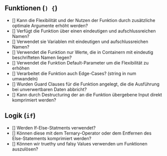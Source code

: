 <!-- prettier-ignore-start -->
## Funktionen (`) {`)
- [] Kann die Flexibilität und der Nutzen der Funktion durch zusätzliche optimale Argumente erhöht werden?
- [] Verfügt die Funktion über einen eindeutigen und aufschlussreichen Namen?
- [] Verwendet sie Variablen mit eindeutigen und aufschlussreichen Namen?
- [] Verwendet die Funktion nur Werte, die in Containern mit eindeutig beschrifteten Namen liegen?
- [] Verwendet die Funktion Default-Parameter um die Flexibilität zu erhöhen
- [] Verarbeitet die Funktion auch Edge-Cases? (string in num umwandeln)
- [] Wurden Guard Clauses für die Funktion angelegt, die die Ausführung bei unverwertbaren Daten abbricht?
- [] Kann durch Destructuring der an die Funktion übergebene Input direkt komprimiert werden?

## Logik (`if`)
- [] Werden If-Else-Statments verwendet?
- [] Können diese mit dem Ternary-Operator oder dem Entfernen des Else-Statements komprimiert werden?
- [] Können wir truethy und falsy Values verwenden um Funktionen auszulösen?

<!-- prettier-ignore-end -->
